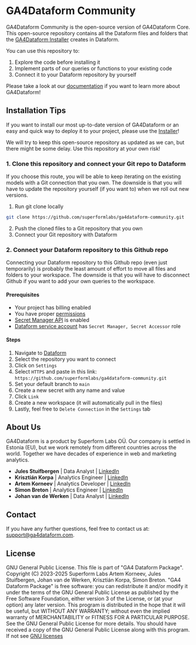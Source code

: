 # GA4Dataform Community

GA4Dataform Community is the open-source version of GA4Dataform Core.
This open-source repository contains all the Dataform files and folders that the [GA4Dataform Installer](https://setup.ga4dataform.com/) creates in Dataform.

You can use this repository to:
1. Explore the code before installing it
2. Implement parts of our queries or functions to your existing code
3. Connect it to your Dataform repository by yourself

Please take a look at our [documentation](https://docs.ga4dataform.com/docs/) if you want to learn more about GA4Dataform!

## Installation Tips

If you want to install our most up-to-date version of GA4Dataform or an easy and quick way to deploy it to your project, please use the [Installer](https://setup.ga4dataform.com/)!

We will try to keep this open-source repository as updated as we can, but there might be some delay. Use this repository at your own risk!

### 1. Clone this repository and connect your Git repo to Dataform
If you choose this route, you will be able to keep iterating on the existing models with a Git connection that you own. The downside is that you will have to update the repository yourself (if you want to) when we roll out new versions.

1. Run git clone locally
```bash
git clone https://github.com/superformlabs/ga4dataform-community.git
```
2. Push the cloned files to a Git repository that you own
3. Connect your Git repository with Dataform

### 2. Connect your Dataform repository to this Github repo

Connecting your Dataform repository to this Github repo (even just temporarily) is probably the least amount of effort to move all files and folders to your workspace. The downside is that you will have to disconnect Github if you want to add your own queries to the workspace.

#### Prerequisites
* Your project has billing enabled
* You have proper [permissions](https://docs.ga4dataform.com/docs/permissions)
* [Secret Manager API](https://console.cloud.google.com/apis/api/secretmanager.googleapis.com/metrics) is enabled
* [Dataform service account](https://console.cloud.google.com/iam-admin/iam) has `Secret Manager, Secret Accessor` role

#### Steps
1. Navigate to [Dataform](https://console.cloud.google.com/bigquery/dataform)
2. Select the repository you want to connect
3. Click on `Settings`
4. Select `HTTPS` and paste in this link: `https://github.com/superformlabs/ga4dataform-community.git`
5. Set your default branch to `main`
6. Create a new secret with any name and value
7. Click `Link`
8. Create a new workspace (it will automatically pull in the files)
9. Lastly, feel free to `Delete Connection` in the `Settings` tab

## About Us
GA4Dataform is a product by Superform Labs OÜ. Our company is settled in Estonia (EU), but we work remotely from different countries across the world. Together we have decades of experience in web and marketing analytics.

- **Jules Stuifbergen** | Data Analyst | [LinkedIn](https://www.linkedin.com/in/stuifbergen/)
- **Krisztián Korpa** | Analytics Engineer | [LinkedIn](https://www.linkedin.com/in/krisztian-korpa/)
- **Artem Korneev** | Analytics Developer | [LinkedIn](https://www.linkedin.com/in/artem-korneev/)
- **Simon Breton** | Analytics Engineer | [LinkedIn](https://www.linkedin.com/in/simonbreton/)
- **Johan van de Werken** | Data Analyst | [LinkedIn](https://www.linkedin.com/in/johanvdwerken/)

## Contact
If you have any further questions, feel free to contact us at: [support@ga4dataform.com](mailto:support@ga4dataform.com).

## License
GNU General Public License. This file is part of "GA4 Dataform Package". Copyright (C) 2023-2025 Superform Labs Artem Korneev, Jules Stuifbergen, Johan van de Werken, Krisztián Korpa, Simon Breton. "GA4 Dataform Package" is free software: you can redistribute it and/or modify it under the terms of the GNU General Public License as published by the Free Software Foundation, either version 3 of the License, or (at your option) any later version. This program is distributed in the hope that it will be useful, but WITHOUT ANY WARRANTY; without even the implied warranty of MERCHANTABILITY or FITNESS FOR A PARTICULAR PURPOSE. See the GNU General Public License for more details. You should have received a copy of the GNU General Public License along with this program. If not see [GNU licenses](http://www.gnu.org/licenses/)

